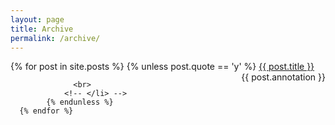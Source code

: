 ```yaml
---
layout: page
title: Archive
permalink: /archive/
---
```


<!-- <div  style="text-align: center;"> -->
<div>
      {% for post in site.posts %}
            {% unless post.quote == 'y' %}
                <!-- <li> -->
                <a href="{{ post.url }}">{{ post.title }}</a>
                <div style="float: right">
                    {{ post.annotation }}
                </div>
                  
                  <br>
                <!-- </li> -->
            {% endunless %}
      {% endfor %}
</div>